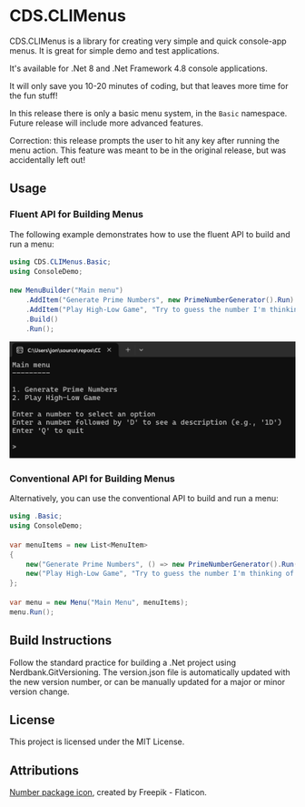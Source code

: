 ﻿# CDS.CLIMenus

CDS.CLIMenus is a library for creating very simple and quick 
console-app menus. It is great for simple demo and test applications.

It's available for .Net 8 and .Net Framework 4.8 console applications.

It will only save you 10-20 minutes of coding, but that leaves more 
time for the fun stuff!

In this release there is only a basic menu system, in the `Basic` namespace. Future 
release will include more advanced features.

Correction: this release prompts the user to hit any key after running the
menu action. This feature was meant to be in the original release, but was
accidentally left out!


## Usage

### Fluent API for Building Menus

The following example demonstrates how to use the fluent API to build and run a menu:

```csharp
using CDS.CLIMenus.Basic; 
using ConsoleDemo;

new MenuBuilder("Main menu")
	.AddItem("Generate Prime Numbers", new PrimeNumberGenerator().Run) 
	.AddItem("Play High-Low Game", "Try to guess the number I'm thinking of!", new HighLowGame().Run) 
	.Build() 
	.Run();
```

![Console Screenshot](https://raw.githubusercontent.com/nooogle/CDS.CLIMenus/master/Console_Screenshot.png)


### Conventional API for Building Menus

Alternatively, you can use the conventional API to build and run a menu:

```csharp
using .Basic; 
using ConsoleDemo;

var menuItems = new List<MenuItem>
{
    new("Generate Prime Numbers", () => new PrimeNumberGenerator().Run()),
    new("Play High-Low Game", "Try to guess the number I'm thinking of!", () => new HighLowGame().Run())
};

var menu = new Menu("Main Menu", menuItems);
menu.Run();
```

## Build Instructions

Follow the standard practice for building a .Net project using Nerdbank.GitVersioning.
The version.json file is automatically updated with the new version number, or
can be manually updated for a major or minor version change.



## License

This project is licensed under the MIT License.

## Attributions

[Number package icon](https://www.flaticon.com/free-icons/number), created by Freepik - Flaticon.



